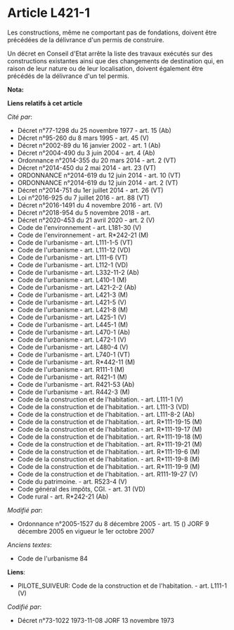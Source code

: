 # Article L421-1

Les constructions, même ne comportant pas de fondations, doivent être précédées de la délivrance d'un permis de construire.

Un décret en Conseil d'Etat arrête la liste des travaux exécutés sur des constructions existantes ainsi que des changements
de destination qui, en raison de leur nature ou de leur localisation, doivent également être précédés de la délivrance d'un
tel permis.

**Nota:**



**Liens relatifs à cet article**

_Cité par_:

  - Décret n°77-1298 du 25 novembre 1977 - art. 15 (Ab)
  - Décret n°95-260 du 8 mars 1995 - art. 45 (V)
  - Décret n°2002-89 du 16 janvier 2002 - art. 1 (Ab)
  - Décret n°2004-490 du 3 juin 2004 - art. 4 (Ab)
  - Ordonnance n°2014-355 du 20 mars 2014 - art. 2 (VT)
  - Décret n°2014-450 du 2 mai 2014 - art. 23 (VT)
  - ORDONNANCE n°2014-619 du 12 juin 2014 - art. 10 (VT)
  - ORDONNANCE n°2014-619 du 12 juin 2014 - art. 2 (VT)
  - Décret n°2014-751 du 1er juillet 2014 - art. 26 (VT)
  - Loi n°2016-925 du 7 juillet 2016 - art. 88 (VT)
  - Décret n°2016-1491 du 4 novembre 2016 - art. (V)
  - Décret n°2018-954 du 5 novembre 2018 - art.
  - Décret n°2020-453 du 21 avril 2020 - art. 2 (V)
  - Code de l'environnement - art. L181-30 (V)
  - Code de l'environnement - art. R*242-21 (M)
  - Code de l'urbanisme - art. L111-1-5 (VT)
  - Code de l'urbanisme - art. L111-12 (VD)
  - Code de l'urbanisme - art. L111-6 (VT)
  - Code de l'urbanisme - art. L112-1 (VD)
  - Code de l'urbanisme - art. L332-11-2 (Ab)
  - Code de l'urbanisme - art. L410-1 (M)
  - Code de l'urbanisme - art. L421-2-2 (Ab)
  - Code de l'urbanisme - art. L421-3 (M)
  - Code de l'urbanisme - art. L421-5 (V)
  - Code de l'urbanisme - art. L421-8 (M)
  - Code de l'urbanisme - art. L425-1 (V)
  - Code de l'urbanisme - art. L445-1 (M)
  - Code de l'urbanisme - art. L470-1 (Ab)
  - Code de l'urbanisme - art. L472-1 (V)
  - Code de l'urbanisme - art. L480-4 (V)
  - Code de l'urbanisme - art. L740-1 (VT)
  - Code de l'urbanisme - art. R*442-11 (M)
  - Code de l'urbanisme - art. R111-1 (M)
  - Code de l'urbanisme - art. R421-1 (M)
  - Code de l'urbanisme - art. R421-53 (Ab)
  - Code de l'urbanisme - art. R442-3 (M)
  - Code de la construction et de l'habitation. - art. L111-1 (V)
  - Code de la construction et de l'habitation. - art. L111-3 (VD)
  - Code de la construction et de l'habitation. - art. L111-8-2 (Ab)
  - Code de la construction et de l'habitation. - art. R*111-19-15 (M)
  - Code de la construction et de l'habitation. - art. R*111-19-17 (M)
  - Code de la construction et de l'habitation. - art. R*111-19-18 (M)
  - Code de la construction et de l'habitation. - art. R*111-19-21 (M)
  - Code de la construction et de l'habitation. - art. R*111-19-6 (M)
  - Code de la construction et de l'habitation. - art. R*111-19-8 (M)
  - Code de la construction et de l'habitation. - art. R*111-19-9 (M)
  - Code de la construction et de l'habitation. - art. R111-19-27 (V)
  - Code du patrimoine. - art. R523-4 (V)
  - Code général des impôts, CGI. - art. 31 (VD)
  - Code rural - art. R*242-21 (Ab)

_Modifié par_:

  - Ordonnance n°2005-1527 du 8 décembre 2005 - art. 15 () JORF 9 décembre 2005 en vigueur le 1er octobre 2007

_Anciens textes_:

  - Code de l'urbanisme 84

**Liens**:

  - PILOTE_SUIVEUR: Code de la construction et de l'habitation. - art. L111-1 (V)

_Codifié par_:

  - Décret n°73-1022 1973-11-08 JORF 13 novembre 1973
